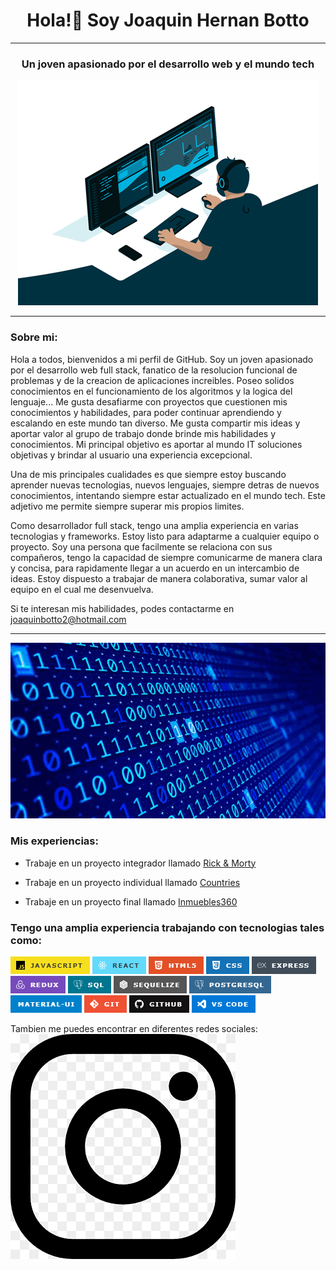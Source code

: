 <h1 align="center"> Hola!👋 Soy Joaquin Hernan Botto </h1>
<hr/>
<h3 align="center">Un joven apasionado por el desarrollo web y el mundo tech</h3>
<p align="center">
  <img src="giphy.gif" alt="GIF">
</p>
<hr />

### Sobre mi:

Hola a todos, bienvenidos a mi perfil de GitHub. Soy un joven apasionado por el desarrollo web full stack, fanatico de la resolucion funcional de problemas y de la creacion de aplicaciones increibles. Poseo solidos conocimientos en el funcionamiento de los algoritmos y la logica del lenguaje... Me gusta desafiarme con proyectos que cuestionen mis conocimientos y habilidades, para poder continuar aprendiendo y escalando en este mundo tan diverso. Me gusta compartir mis ideas y aportar valor al grupo de trabajo donde brinde mis habilidades y conocimientos. Mi principal objetivo es aportar al mundo IT soluciones objetivas y brindar al usuario una experiencia excepcional.

Una de mis principales cualidades es que siempre estoy buscando aprender nuevas tecnologias, nuevos lenguajes, siempre detras de nuevos conocimientos, intentando siempre estar actualizado en el mundo tech. Este adjetivo me permite siempre superar mis propios limites.

Como desarrollador full stack, tengo una amplia experiencia en varias tecnologias y frameworks. Estoy listo para adaptarme a cualquier equipo o proyecto. Soy una persona que facilmente se relaciona con sus compañeros, tengo la capacidad de siempre comunicarme de manera clara y concisa, para rapidamente llegar a un acuerdo en un intercambio de ideas. Estoy dispuesto a trabajar de manera colaborativa, sumar valor al equipo en el cual me desenvuelva.

Si te interesan mis habilidades, podes contactarme en <a>joaquinbotto2@hotmail.com</a>

<hr />
<p>
  <img src="coding.gif" alt="GIF">
</p>

### Mis experiencias:

- Trabaje en un proyecto integrador llamado [Rick & Morty](https://github.com/joaBotto/rickandmorty)

- Trabaje en un proyecto individual llamado [Countries](https://github.com/joaBotto/PI-Countries)

- Trabaje en un proyecto final llamado [Inmuebles360](https://github.com/joaBotto/proyectofinal)

### Tengo una amplia experiencia trabajando con tecnologias tales como:

![Alt text](image.png) ![Alt text](image-1.png) ![Alt text](image-2.png) ![Alt text](image-3.png) ![Alt text](image-4.png) ![Alt text](image-5.png) ![Alt text](image-6.png) ![Alt text](image-7.png) ![Alt text](image-8.png) ![Alt text](image-9.png) ![Alt text](image-10.png) ![Alt text](image-11.png) ![Alt text](image-12.png)

Tambien me puedes encontrar en diferentes redes sociales:
<a href="https://www.instagram.com/jjoaquinbotto7">![Alt text](image-13.png)</a>
